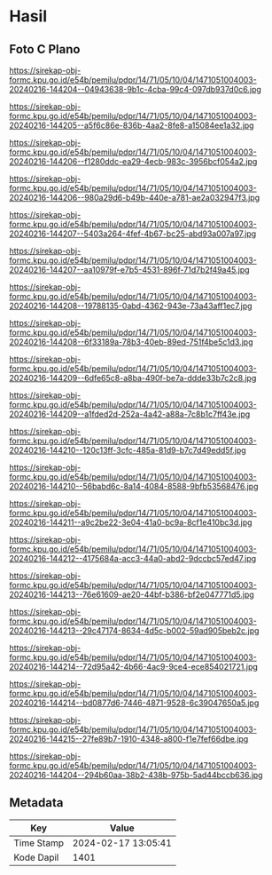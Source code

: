 # Hasil

## Foto C Plano

https://sirekap-obj-formc.kpu.go.id/e54b/pemilu/pdpr/14/71/05/10/04/1471051004003-20240216-144204--04943638-9b1c-4cba-99c4-097db937d0c6.jpg

https://sirekap-obj-formc.kpu.go.id/e54b/pemilu/pdpr/14/71/05/10/04/1471051004003-20240216-144205--a5f6c86e-836b-4aa2-8fe8-a15084ee1a32.jpg

https://sirekap-obj-formc.kpu.go.id/e54b/pemilu/pdpr/14/71/05/10/04/1471051004003-20240216-144206--f1280ddc-ea29-4ecb-983c-3956bcf054a2.jpg

https://sirekap-obj-formc.kpu.go.id/e54b/pemilu/pdpr/14/71/05/10/04/1471051004003-20240216-144206--980a29d6-b49b-440e-a781-ae2a032947f3.jpg

https://sirekap-obj-formc.kpu.go.id/e54b/pemilu/pdpr/14/71/05/10/04/1471051004003-20240216-144207--5403a264-4fef-4b67-bc25-abd93a007a97.jpg

https://sirekap-obj-formc.kpu.go.id/e54b/pemilu/pdpr/14/71/05/10/04/1471051004003-20240216-144207--aa10979f-e7b5-4531-896f-71d7b2f49a45.jpg

https://sirekap-obj-formc.kpu.go.id/e54b/pemilu/pdpr/14/71/05/10/04/1471051004003-20240216-144208--19788135-0abd-4362-943e-73a43aff1ec7.jpg

https://sirekap-obj-formc.kpu.go.id/e54b/pemilu/pdpr/14/71/05/10/04/1471051004003-20240216-144208--6f33189a-78b3-40eb-89ed-751f4be5c1d3.jpg

https://sirekap-obj-formc.kpu.go.id/e54b/pemilu/pdpr/14/71/05/10/04/1471051004003-20240216-144209--6dfe65c8-a8ba-490f-be7a-ddde33b7c2c8.jpg

https://sirekap-obj-formc.kpu.go.id/e54b/pemilu/pdpr/14/71/05/10/04/1471051004003-20240216-144209--a1fded2d-252a-4a42-a88a-7c8b1c7ff43e.jpg

https://sirekap-obj-formc.kpu.go.id/e54b/pemilu/pdpr/14/71/05/10/04/1471051004003-20240216-144210--120c13ff-3cfc-485a-81d9-b7c7d49edd5f.jpg

https://sirekap-obj-formc.kpu.go.id/e54b/pemilu/pdpr/14/71/05/10/04/1471051004003-20240216-144210--56babd6c-8a14-4084-8588-9bfb53568476.jpg

https://sirekap-obj-formc.kpu.go.id/e54b/pemilu/pdpr/14/71/05/10/04/1471051004003-20240216-144211--a9c2be22-3e04-41a0-bc9a-8cf1e410bc3d.jpg

https://sirekap-obj-formc.kpu.go.id/e54b/pemilu/pdpr/14/71/05/10/04/1471051004003-20240216-144212--4175684a-acc3-44a0-abd2-9dccbc57ed47.jpg

https://sirekap-obj-formc.kpu.go.id/e54b/pemilu/pdpr/14/71/05/10/04/1471051004003-20240216-144213--76e61609-ae20-44bf-b386-bf2e047771d5.jpg

https://sirekap-obj-formc.kpu.go.id/e54b/pemilu/pdpr/14/71/05/10/04/1471051004003-20240216-144213--29c47174-8634-4d5c-b002-59ad905beb2c.jpg

https://sirekap-obj-formc.kpu.go.id/e54b/pemilu/pdpr/14/71/05/10/04/1471051004003-20240216-144214--72d95a42-4b66-4ac9-9ce4-ece854021721.jpg

https://sirekap-obj-formc.kpu.go.id/e54b/pemilu/pdpr/14/71/05/10/04/1471051004003-20240216-144214--bd0877d6-7446-4871-9528-6c39047650a5.jpg

https://sirekap-obj-formc.kpu.go.id/e54b/pemilu/pdpr/14/71/05/10/04/1471051004003-20240216-144215--27fe89b7-1910-4348-a800-f1e7fef66dbe.jpg

https://sirekap-obj-formc.kpu.go.id/e54b/pemilu/pdpr/14/71/05/10/04/1471051004003-20240216-144204--294b60aa-38b2-438b-975b-5ad44bccb636.jpg


## Metadata

| Key        | Value               |
| ---------- | ------------------- |
| Time Stamp | 2024-02-17 13:05:41 |
| Kode Dapil | 1401                |



